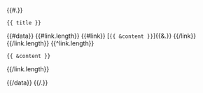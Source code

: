 {{#.}}
```markuper-form-label
{{ title }}
```
{{#data}}
{{#link.length}}
{{#link}}
[```{{ &content }}```]{{&.}}
{{/link}}
{{/link.length}}
{{^link.length}}
```markuper-form-field
{{ &content }}
```
{{/link.length}}

{{/data}}
{{/.}}